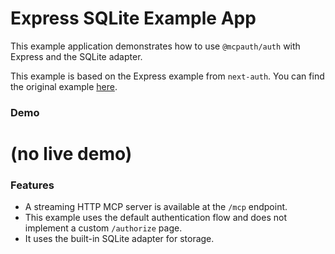 # Express SQLite Example App

This example application demonstrates how to use `@mcpauth/auth` with Express and the SQLite adapter.

This example is based on the Express example from `next-auth`. You can find the original example [here](https://github.com/nextauthjs/next-auth/tree/main/apps/examples/express).

### Demo

# (no live demo)

### Features

- A streaming HTTP MCP server is available at the `/mcp` endpoint.
- This example uses the default authentication flow and does not implement a custom `/authorize` page.
- It uses the built-in SQLite adapter for storage.
